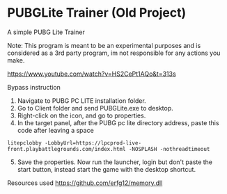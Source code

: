 # PUBGLite Trainer (Old Project)
 A simple PUBG Lite Trainer

 Note: This program is meant to be an experimental purposes and is considered as a 3rd party program, im not responsible for any actions you make.

https://www.youtube.com/watch?v=HS2CePt1AQo&t=313s

Bypass instruction
1. Navigate to PUBG PC LITE installation folder.
2. Go to Client folder and send PUBGLite.exe to desktop.
3. Right-click on the icon, and go to properties.
4. In the target panel, after the PUBG pc lite directory address, paste this code after leaving a space

```
litepclobby -LobbyUrl=https://lpcprod-live-front.playbattlegrounds.com/index.html -NOSPLASH -nothreadtimeout
```

5. Save the properties. Now run the launcher, login but don't paste the start button, instead start the game with the desktop shortcut.


Resources used
https://github.com/erfg12/memory.dll
